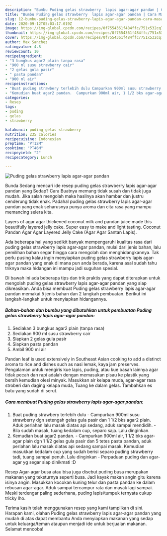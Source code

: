 ```yaml
---
description: "Bumbu Puding gelas strawberry  lapis agar-agar pandan | Cara Masak Puding gelas strawberry  lapis agar-agar pandan Yang Mudah Dan Praktis"
title: "Bumbu Puding gelas strawberry  lapis agar-agar pandan | Cara Masak Puding gelas strawberry  lapis agar-agar pandan Yang Mudah Dan Praktis"
slug: 12-bumbu-puding-gelas-strawberry-lapis-agar-agar-pandan-cara-masak-puding-gelas-strawberry-lapis-agar-agar-pandan-yang-mudah-dan-praktis
date: 2020-09-12T05:03:17.019Z
image: https://img-global.cpcdn.com/recipes/0f7554361f484ffc/751x532cq70/puding-gelas-strawberry-lapis-agar-agar-pandan-foto-resep-utama.jpg
thumbnail: https://img-global.cpcdn.com/recipes/0f7554361f484ffc/751x532cq70/puding-gelas-strawberry-lapis-agar-agar-pandan-foto-resep-utama.jpg
cover: https://img-global.cpcdn.com/recipes/0f7554361f484ffc/751x532cq70/puding-gelas-strawberry-lapis-agar-agar-pandan-foto-resep-utama.jpg
author: Max Sanchez
ratingvalue: 4.8
reviewcount: 10
recipeingredient:
- "3 bungkus agar2 plain tanpa rasa"
- "900 ml susu strawberry cair"
- "2 gelas gula pasir"
- " pasta pandan"
- "900 ml air"
recipeinstructions:
- "Buat puding strawbery terlebih dulu Campurkan 900ml susu strawberry dgn setengah gelas gula pasir dan 1 1/2 bks agar2 plain. Aduk perlahan lalu masak diatas api sedang, aduk sampai mendidih.  Bila sudah masak, tuang kedalam cup, separo saja. Lalu dinginkan."
- "Kemudian buat agar2 pandan.  Campurkan 900ml air, 1 1/2 bks agar-agar plain dgn 1 1/2 gelas gula pasir dan 5 tetes pasta pandan, aduk perlahan lalu masak diatas api sedang sampai masak. Kemudian masukkan kedalam cup yang sudah berisi separo puding strawberry tadi, tuang sampai penuh. Lalu dinginkan Perpaduan puding dan agar-agar yg segar siap dinikmati :D"
categories:
- Resep
tags:
- puding
- gelas
- strawberry

katakunci: puding gelas strawberry 
nutrition: 235 calories
recipecuisine: Indonesian
preptime: "PT12M"
cooktime: "PT46M"
recipeyield: "2"
recipecategory: Lunch

---
```



![Puding gelas strawberry  lapis agar-agar pandan](https://img-global.cpcdn.com/recipes/0f7554361f484ffc/751x532cq70/puding-gelas-strawberry-lapis-agar-agar-pandan-foto-resep-utama.jpg)

Bunda Sedang mencari ide resep puding gelas strawberry  lapis agar-agar pandan yang Sedap? Cara Buatnya memang tidak susah dan tidak juga mudah. Jika salah mengolah maka hasilnya akan hambar dan justru cenderung tidak enak. Padahal puding gelas strawberry  lapis agar-agar pandan yang enak seharusnya punya aroma dan cita rasa yang mampu memancing selera kita.

Layers of agar agar thickened coconut milk and pandan juice made this beautifully layered jelly cake. Super easy to make and light tasting. Coconut Pandan Agar Agar Layered Jelly Cake (Agar Agar Santan Lapis).

Ada beberapa hal yang sedikit banyak mempengaruhi kualitas rasa dari puding gelas strawberry  lapis agar-agar pandan, mulai dari jenis bahan, lalu pemilihan bahan segar hingga cara mengolah dan menghidangkannya. Tak perlu pusing kalau ingin menyiapkan puding gelas strawberry  lapis agar-agar pandan yang enak di mana pun anda berada, karena asal sudah tahu triknya maka hidangan ini mampu jadi suguhan spesial.


Di bawah ini ada beberapa tips dan trik praktis yang dapat diterapkan untuk mengolah puding gelas strawberry  lapis agar-agar pandan yang siap dikreasikan. Anda bisa membuat Puding gelas strawberry  lapis agar-agar pandan memakai 5 jenis bahan dan 2 langkah pembuatan. Berikut ini langkah-langkah untuk menyiapkan hidangannya.

<!--inarticleads1-->

##### Bahan-bahan dan bumbu yang dibutuhkan untuk pembuatan Puding gelas strawberry  lapis agar-agar pandan:

1. Sediakan 3 bungkus agar2 plain (tanpa rasa)
1. Sediakan 900 ml susu strawberry cair
1. Siapkan 2 gelas gula pasir
1. Siapkan  pasta pandan
1. Ambil 900 ml air


Pandan leaf is used extensively in Southeast Asian cooking to add a distinct aroma to rice and dishes such as nasi lemak, kaya jam preserves. Pengalaman untuk mengiris kue lapis, puding, atau kue basah lainnya agar tidak pecah dan rapi adalah dengan memasukan pisau ke plastik yang bersih kemudian olesi minyak. Masukkan air kelapa muda, agar-agar rasa stroberi dan daging kelapa muda, Tuang ke dalam gelas. Tambahkan es batu yang sudah di serut. 

<!--inarticleads2-->

##### Cara membuat Puding gelas strawberry  lapis agar-agar pandan:

1. Buat puding strawbery terlebih dulu - Campurkan 900ml susu strawberry dgn setengah gelas gula pasir dan 1 1/2 bks agar2 plain. Aduk perlahan lalu masak diatas api sedang, aduk sampai mendidih.  - Bila sudah masak, tuang kedalam cup, separo saja. Lalu dinginkan.
1. Kemudian buat agar2 pandan.  - Campurkan 900ml air, 1 1/2 bks agar-agar plain dgn 1 1/2 gelas gula pasir dan 5 tetes pasta pandan, aduk perlahan lalu masak diatas api sedang sampai masak. Kemudian masukkan kedalam cup yang sudah berisi separo puding strawberry tadi, tuang sampai penuh. Lalu dinginkan - Perpaduan puding dan agar-agar yg segar siap dinikmati :D


Resep Agar-agar busa atau bisa juga disebut puding busa merupakan makanan yang teksturnya seperti busa. Jadi kayak makan angin gitu karena isinya angin. Masukkan kocokan kuning telur dan pasta pandan ke dalam rebusan agar-agar. Aduk sampai tercampur rata dan masak lagi sampai. Meski terdengar paling sederhana, puding lapis/tumpuk ternyata cukup tricky lho. 

Terima kasih telah menggunakan resep yang kami tampilkan di sini. Harapan kami, olahan Puding gelas strawberry  lapis agar-agar pandan yang mudah di atas dapat membantu Anda menyiapkan makanan yang sedap untuk keluarga/teman ataupun menjadi ide untuk berjualan makanan. Selamat mencoba!
